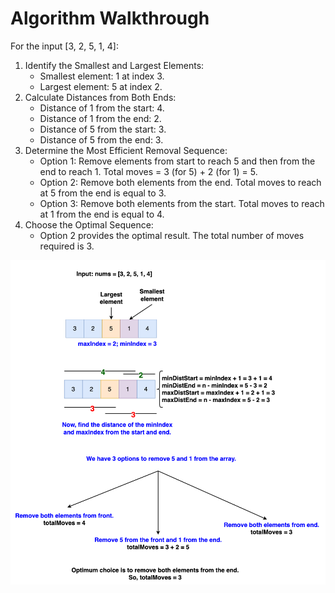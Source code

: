 # Algorithm Walkthrough

For the input [3, 2, 5, 1, 4]:

1. Identify the Smallest and Largest Elements:
   - Smallest element: 1 at index 3.
   - Largest element: 5 at index 2.
1. Calculate Distances from Both Ends:
   - Distance of 1 from the start: 4.
   - Distance of 1 from the end: 2.
   - Distance of 5 from the start: 3.
   - Distance of 5 from the end: 3.
1. Determine the Most Efficient Removal Sequence:
   - Option 1: Remove elements from start to reach 5 and then from the end to
     reach 1. Total moves = 3 (for 5) + 2 (for 1) = 5.
   - Option 2: Remove both elements from the end. Total moves to reach at 5 from
     the end is equal to 3.
   - Option 3: Remove both elements from the start. Total moves to reach at 1
     from the end is equal to 4.
1. Choose the Optimal Sequence:
   - Option 2 provides the optimal result. The total number of moves required
     is 3.

![](attachements/solution.png)
